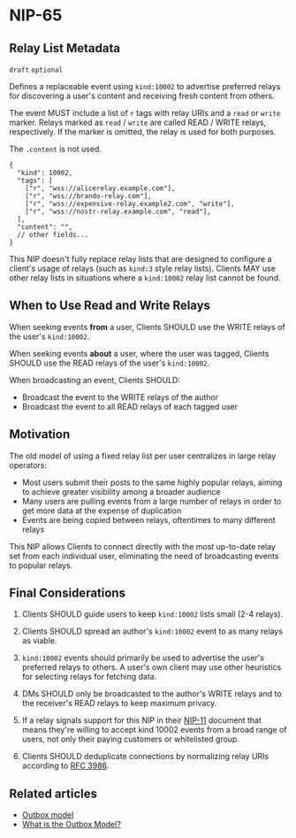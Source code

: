 # NIP-65

## Relay List Metadata

`draft` `optional`

Defines a replaceable event using `kind:10002` to advertise preferred relays for discovering a user's content and receiving fresh content from others.

The event MUST include a list of `r` tags with relay URIs and a `read` or `write` marker. Relays marked as `read` / `write` are called READ / WRITE relays, respectively. If the marker is omitted, the relay is used for both purposes.

The `.content` is not used.

```jsonc
{
  "kind": 10002,
  "tags": [
    ["r", "wss://alicerelay.example.com"],
    ["r", "wss://brando-relay.com"],
    ["r", "wss://expensive-relay.example2.com", "write"],
    ["r", "wss://nostr-relay.example.com", "read"],
  ],
  "content": "",
  // other fields...
}
```

This NIP doesn't fully replace relay lists that are designed to configure a client's usage of relays (such as `kind:3` style relay lists). Clients MAY use other relay lists in situations where a `kind:10002` relay list cannot be found.

## When to Use Read and Write Relays

When seeking events **from** a user, Clients SHOULD use the WRITE relays of the user's `kind:10002`.

When seeking events **about** a user, where the user was tagged, Clients SHOULD use the READ relays of the user's `kind:10002`.

When broadcasting an event, Clients SHOULD:

- Broadcast the event to the WRITE relays of the author
- Broadcast the event to all READ relays of each tagged user

## Motivation

The old model of using a fixed relay list per user centralizes in large relay operators:

- Most users submit their posts to the same highly popular relays, aiming to achieve greater visibility among a broader audience
- Many users are pulling events from a large number of relays in order to get more data at the expense of duplication
- Events are being copied between relays, oftentimes to many different relays

This NIP allows Clients to connect directly with the most up-to-date relay set from each individual user, eliminating the need of broadcasting events to popular relays.

## Final Considerations

1. Clients SHOULD guide users to keep `kind:10002` lists small (2-4 relays).

2. Clients SHOULD spread an author's `kind:10002` event to as many relays as viable.

3. `kind:10002` events should primarily be used to advertise the user's preferred relays to others. A user's own client may use other heuristics for selecting relays for fetching data.

4. DMs SHOULD only be broadcasted to the author's WRITE relays and to the receiver's READ relays to keep maximum privacy.

5. If a relay signals support for this NIP in their [NIP-11](11.md) document that means they're willing to accept kind 10002 events from a broad range of users, not only their paying customers or whitelisted group.

6. Clients SHOULD deduplicate connections by normalizing relay URIs according to [RFC 3986](https://datatracker.ietf.org/doc/html/rfc3986#section-6).

## Related articles

- [Outbox model](https://mikedilger.com/gossip-model/)
- [What is the Outbox Model?](https://habla.news/u/hodlbod@coracle.social/8YjqXm4SKY-TauwjOfLXS)
